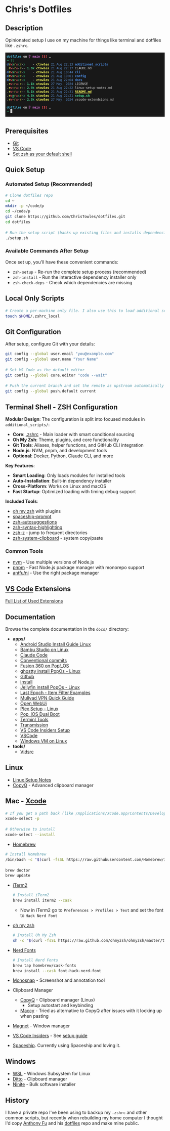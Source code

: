 # Chris's Dotfiles

## Description

Opinionated setup I use on my machine for things like terminal and dotfiles like `.zshrc`.

![](/docs/images/example-for-my-shell.png)


## Prerequisites

- [Git](https://git-scm.com/)
- [VS Code](https://code.visualstudio.com/)
- [Set zsh as your default shell](https://github.com/ohmyzsh/ohmyzsh/wiki/Installing-ZSH#how-to-install-zsh-on-many-platforms)

## Quick Setup

### Automated Setup (Recommended)

```bash
# Clone dotfiles repo
cd ~
mkdir -p ~/code/p
cd ~/code/p
git clone https://github.com/ChrisTowles/dotfiles.git
cd dotfiles

# Run the setup script (backs up existing files and installs dependencies)
./setup.sh
```

### Available Commands After Setup

Once set up, you'll have these convenient commands:

- `zsh-setup` - Re-run the complete setup process (recommended)
- `zsh-install` - Run the interactive dependency installer only
- `zsh-check-deps` - Check which dependencies are missing


## Local Only Scripts

```bash
# Create a per-machine only file. I also use this to load additional scripts from a private repo.
touch $HOME/.zshrc_local

```

## Git Configuration

After setup, configure Git with your details:

```bash
git config --global user.email "you@example.com"
git config --global user.name "Your Name"

# Set VS Code as the default editor
git config --global core.editor "code --wait"

# Push the current branch and set the remote as upstream automatically every time you push
git config --global push.default current
```


## Terminal Shell - ZSH Configuration



**Modular Design**: The configuration is split into focused modules in `additional_scripts/`:
- **Core**: [.zshrc](.zshrc) - Main loader with smart conditional sourcing
- **Oh My Zsh**: Theme, plugins, and core functionality  
- **Git Tools**: Aliases, helper functions, and GitHub CLI integration
- **Node.js**: NVM, pnpm, and development tools
- **Optional**: Docker, Python, Claude CLI, and more

**Key Features**:
- **Smart Loading**: Only loads modules for installed tools
- **Auto-Installation**: Built-in dependency installer
- **Cross-Platform**: Works on Linux and macOS
- **Fast Startup**: Optimized loading with timing debug support

**Included Tools**:
- [oh my zsh](https://ohmyz.sh/) with plugins
- [spaceship-prompt](https://github.com/spaceship-prompt/spaceship-prompt)
- [zsh-autosuggestions](https://github.com/zsh-users/zsh-autosuggestions)
- [zsh-syntax-highlighting](https://github.com/zsh-users/zsh-syntax-highlighting)
- [zsh-z](https://github.com/agkozak/zsh-z) - jump to frequent directories
- [zsh-system-clipboard](https://github.com/kutsan/zsh-system-clipboard) - system copy/paste

### Common Tools
- [nvm](https://github.com/nvm-sh/nvm) - Use multiple versions of Node.js
- [pnpm](https://pnpm.io/) - Fast Node.js package manager with monorepo support
- [antfu/ni](https://github.com/antfu/ni) - Use the right package manager

## [VS Code](https://code.visualstudio.com/) Extensions

[Full List of Used Extensions](./vscode-extensions.md)

## Documentation

Browse the complete documentation in the `docs/` directory:

<!-- TOC_START -->
  - **apps/**
    - [Android Studio Install Guide Linux](docs/apps/andriod-studio.md)
    - [Bambu Studio on Linux](docs/apps/bambu-studio.md)
    - [Claude Code](docs/apps/claude-code.md)
    - [Conventional commits](docs/apps/git-conventional-commits.md)
    - [Fusion 360 on Pop!_OS](docs/apps/fustion-360.md)
    - [ghostty install PopOs - Linux](docs/apps/ghostty.md)
    - [Github](docs/apps/github.md)
    - [install](docs/apps/aws-cli-and-sam.md)
    - [Jellyfin  install PopOs - Linux](docs/apps/jellyfin.md)
    - [Last Epoch - Item Filter Examples](docs/apps/last-epoch.md)
    - [Mullvad VPN Quick Guide](docs/apps/mullvad-vpn.md)
    - [Open WebUi](docs/apps/open-webui.md)
    - [Plex Setup - Linux](docs/apps/plex.md)
    - [Pop_IOS Dual Boot](docs/apps/pop_os-dual-boot.md)
    - [Terminl Tools](docs/apps/terminal.md)
    - [Transmission](docs/apps/transmission.md)
    - [VS Code Insiders Setup](docs/apps/code-insiders.md)
    - [VSCode](docs/apps/vscode.md)
    - [Windows VM on Linux](docs/apps/windows-on-linux.md)
  - **tools/**
    - [Vidsrc](docs/tools/vidsrc.md)
<!-- TOC_END -->

## Linux

- [Linux Setup Notes](./linux-setup-notes.md)
- [CopyQ](https://hluk.github.io/CopyQ/) - Advanced clipboard manager

## Mac - [Xcode](https://developer.apple.com/xcode/)

```bash
# If you get a path back (like /Applications/Xcode.app/Contents/Developer) then you're good to go
xcode-select -p

# Otherwise to install
xcode-select --install
```

- [Homebrew](https://brew.sh/)

```bash
# Install Homebrew
/bin/bash -c "$(curl -fsSL https://raw.githubusercontent.com/Homebrew/install/master/install.sh)"

brew doctor
brew update
```

- [iTerm2](https://iterm2.com/)
  ```bash
  # Install iTerm2
  brew install iterm2 --cask
  ```
   - Now in iTerm2 go to `Preferences > Profiles > Text` and set the font to `Hack Nerd Font`
- [oh my zsh](https://ohmyz.sh/)
  ```bash
  # Install Oh My Zsh
  sh -c "$(curl -fsSL https://raw.github.com/ohmyzsh/ohmyzsh/master/tools/install.sh)"
  ```
- [Nerd Fonts](https://www.nerdfonts.com/)
  ```bash
  # Install Nerd Fonts
  brew tap homebrew/cask-fonts
  brew install --cask font-hack-nerd-font
  ```
  

- [Monosnap](https://monosnap.com/) - Screenshot and annotation tool
- Clipboard Manager
  - [CopyQ](https://hluk.github.io/CopyQ/) - Clipboard manager (Linux)
    - Setup autostart and keybinding
  - [Maccy](https://maccy.app/) - Tried as alternative to CopyQ after issues with it locking up when pasting
- [Magnet](https://magnet.crowdcafe.com/) - Window manager
- [VS Code Insiders](https://code.visualstudio.com/insiders/) - See [setup guide](docs/apps/code-insiders.md)
- [Spaceship](https://github.com/spaceship-prompt/spaceship-prompt). Currently using Spaceship and loving it. 



## Windows

- [WSL](https://docs.microsoft.com/en-us/windows/wsl/) - Windows Subsystem for Linux
- [Ditto](https://ditto-cp.sourceforge.io/) - Clipboard manager
- [Ninite](https://ninite.com/) - Bulk software installer

## History

I have a private repo I've been using to backup my `.zshrc` and other common scripts, but recently when rebuilding my home computer I thought I'd copy [Anthony Fu](https://github.com/antfu) and his [dotfiles](https://github.com/antfu/dotfiles) repo and make mine public.
